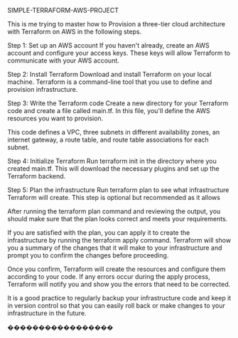 SIMPLE-TERRAFORM-AWS-PROJECT

This is me trying to master how to  Provision a three-tier cloud architecture with Terraform on AWS in the following steps.

Step 1: Set up an AWS account If you haven't already, create an AWS account and configure your access keys. These keys will allow Terraform to communicate with your AWS account.

Step 2: Install Terraform Download and install Terraform on your local machine. Terraform is a command-line tool that you use to define and provision infrastructure.

Step 3: Write the Terraform code Create a new directory for your Terraform code and create a file called main.tf. In this file, you'll define the AWS resources you want to provision.

This code defines a VPC, three subnets in different availability zones, an internet gateway, a route table, and route table associations for each subnet.

Step 4: Initialize Terraform Run terraform init in the directory where you created main.tf. This will download the necessary plugins and set up the Terraform backend.

Step 5: Plan the infrastructure Run terraform plan to see what infrastructure Terraform will create. This step is optional but recommended as it allows


After running the terraform plan command and reviewing the output, you should make sure that the plan looks correct and meets your requirements.

If you are satisfied with the plan, you can apply it to create the infrastructure by running the terraform apply command. Terraform will show you a summary of the changes that it will make to your infrastructure and prompt you to confirm the changes before proceeding.

Once you confirm, Terraform will create the resources and configure them according to your code. If any errors occur during the apply process, Terraform will notify you and show you the errors that need to be corrected.

It is a good practice to regularly backup your infrastructure code and keep it in version control so that you can easily roll back or make changes to your infrastructure in the future.


�����������������
